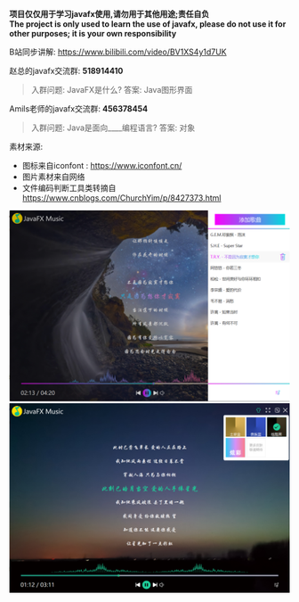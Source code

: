 **项目仅仅用于学习javafx使用,请勿用于其他用途;责任自负** <br />
**The project is only used to learn the use of javafx, please do not use it for other purposes; it is your own responsibility**

B站同步讲解: https://www.bilibili.com/video/BV1XS4y1d7UK <br />

赵总的javafx交流群: **518914410**
>入群问题: JavaFX是什么?    答案: Java图形界面

Amils老师的javafx交流群: **456378454**
> 入群问题: Java是面向____编程语言?  答案: 对象

素材来源: <br />
- 图标来自iconfont : https://www.iconfont.cn/
- 图片素材来自网络
- 文件编码判断工具类转摘自 https://www.cnblogs.com/ChurchYim/p/8427373.html

![](ReadmeFile/tp1.png)
![](ReadmeFile/tp2.png)